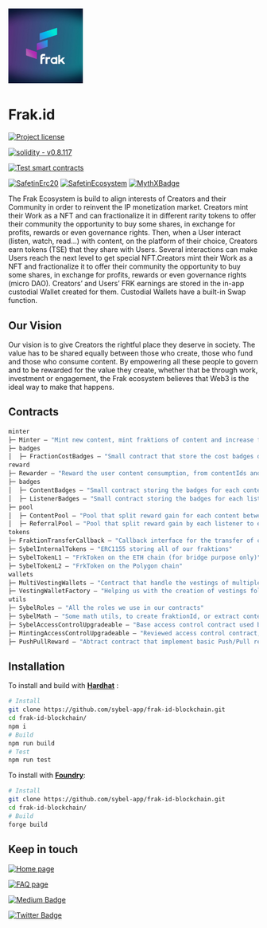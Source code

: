 # <img src="logo.jpeg" alt="frak-logo" height="150"/>

# Frak.id

[![Project license](https://img.shields.io/badge/License-GPLv3-blue.svg)](https://github.com/frak-id/frak-id-blockchain/LICENSE.txt)

[![solidity - v0.8.117](https://img.shields.io/badge/solidity-v0.8.17-2ea44f?logo=solidity)](https://github.com/frak-id/frak-id-blockchain)

[![Test smart contracts](https://github.com/sybel-app/frak-id-blockchain/actions/workflows/test.yml/badge.svg)](https://github.com/sybel-app/frak-id-blockchain/actions/workflows/test.yml)

[![SafetinErc20](https://badgen.net/badge/Safetin%20ecosystem/passed/green?icon=https://uploads-ssl.webflow.com/624b2fb0a98b08011e0bf1d0/624c870d20ffb8fcf547507c_icon-safetin.svg)](https://www.safetin.com/audit/frak)
[![SafetinEcosystem](https://badgen.net/badge/Safetin%20erc20/passed/green?icon=https://uploads-ssl.webflow.com/624b2fb0a98b08011e0bf1d0/624c870d20ffb8fcf547507c_icon-safetin.svg)](https://www.safetin.com/audit/frak-2)
[![MythXBadge](https://badgen.net/https/api.mythx.io/v1/projects/df0aab13-6b4e-4e67-ab53-d4472414264a/badge/data?cache=300&icon=https://raw.githubusercontent.com/ConsenSys/mythx-github-badge/main/logo_white.svg)](https://docs.mythx.io/dashboard/github-badges)

The Frak Ecosystem is build to align interests of Creators and their Community in order to reinvent the IP monetization
market. Creators mint their Work as a NFT and can fractionalize it in different rarity tokens to offer their community
the opportunity to buy some shares, in exchange for profits, rewards or even governance rights.
Then, when a User interact (listen, watch, read...) with content, on the platform of their choice, Creators earn
tokens (TSE) that they share with Users. Several interactions can make Users reach the next level to get special
NFT.Creators mint their Work as a NFT and fractionalize it to offer their community the opportunity to buy some shares,
in exchange for profits, rewards or even governance rights (micro DAO).
Creators’ and Users’ FRK earnings are stored in the in-app custodial Wallet created for them. Custodial Wallets have a
built-in Swap function.

## Our Vision

Our vision is to give Creators the rightful place they deserve in society. The value has to be shared equally between
those who create, those who fund and those who consume content. By empowering all these people to govern and to be
rewarded for the value they create, whether that be through work, investment or engagement, the Frak ecosystem believes
that Web3 is the ideal way to make that happens.

## Contracts

```ml
minter
├─ Minter — "Mint new content, mint fraktions of content and increase fraktions supply"
├─ badges
│  ├─ FractionCostBadges — "Small contract that store the cost badges of each fraktions"
reward
├─ Rewarder — "Reward the user content consumption, from contentIds and CCU's"
├─ badges
│  ├─ ContentBadges — "Small contract storing the badges for each content's"
│  ├─ ListenerBadges — "Small contract storing the badges for each listener's"
├─ pool
│  ├─ ContentPool — "Pool that split reward gain for each content between each investor's"
│  ├─ ReferralPool — "Pool that split reward gain by each listener to each one of his referrer"
tokens
├─ FraktionTransferCallback — "Callback interface for the transfer of content fraktions"
├─ SybelInternalTokens — "ERC1155 storing all of our fraktions"
├─ SybelTokenL1 — "FrkToken on the ETH chain (for bridge purpose only)"
├─ SybelTokenL2 — "FrkToken on the Polygon chain"
wallets
├─ MultiVestingWallets — "Contract that handle the vestings of multiple user's"
├─ VestingWalletFactory — "Helping us with the creation of vestings following some defined criteria (initial drop, cliff etc)"
utils
├─ SybelRoles — "All the roles we use in our contracts"
├─ SybelMath — "Some math utils, to create fraktionId, or extract contentId from fraktionId."
├─ SybelAccessControlUpgradeable — "Base access control contract used by every contract"
├─ MintingAccessControlUpgradeable — "Reviewed access control contract, with more options for the minting part (so for token's and minter)"
├─ PushPullReward — "Abtract contract that implement basic Push/Pull reward (we store reward amount, then the user withdraw it), helping us gain some gas"
```

## Installation

To install and build with [**Hardhat**](https://github.com/nomiclabs/hardhat) :

```sh
# Install
git clone https://github.com/sybel-app/frak-id-blockchain.git
cd frak-id-blockchain/
npm i
# Build
npm run build
# Test
npm run test
```

To install with [**Foundry**](https://github.com/gakonst/foundry):

```sh
# Install
git clone https://github.com/sybel-app/frak-id-blockchain.git
cd frak-id-blockchain/
# Build
forge build
```

## Keep in touch

[![Home page](https://badgen.net/badge/icon/website?icon=https://frak.id/images/logos/frak_logo_01.svg&label)](https://frak.id/)

[![FAQ page](https://badgen.net/badge/icon/white%20paper?icon=https://frak.id/images/logos/frak_logo_01.svg&label)](https://help.frak.id/)

[![Medium Badge](https://badgen.net/badge/icon/medium?icon=medium&label)](https://medium.com/frak-defi)

[![Twitter Badge](https://badgen.net/badge/icon/twitter?icon=twitter&label)](https://twitter.com/frak_defi)

